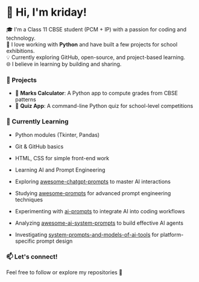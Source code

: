 # 👋 Hi, I'm kriday!

🎓 I'm a Class 11 CBSE student (PCM + IP) with a passion for coding and technology.  
🐍 I love working with **Python** and have built a few projects for school exhibitions.  
💡 Currently exploring GitHub, open-source, and project-based learning.  
🌐 I believe in learning by building and sharing.

### 🚀 Projects
- 🔢 **Marks Calculator**: A Python app to compute grades from CBSE patterns
- 🧠 **Quiz App**: A command-line Python quiz for school-level competitions

### 🌱 Currently Learning
- Python modules (Tkinter, Pandas)
- Git & GitHub basics
- HTML, CSS for simple front-end work
 
- Learning AI and Prompt Engineering  
- Exploring [awesome-chatgpt-prompts](https://github.com/kriday-khandelwal/awesome-chatgpt-prompts) to master AI interactions  
- Studying [awesome-prompts](https://github.com/kriday-khandelwal/awesome-prompts) for advanced prompt engineering techniques
- Experimenting with [ai-prompts](https://github.com/kriday-khandelwal/ai-prompts) to integrate AI into coding workflows  
- Analyzing [awesome-ai-system-prompts](https://github.com/kriday-khandelwal/awesome-ai-system-prompts) to build effective AI agents  
- Investigating [system-prompts-and-models-of-ai-tools](https://github.com/kriday-khandelwal/system-prompts-and-models-of-ai-tools) for platform-specific prompt design  
  
  
### 📫 Let's connect!
Feel free to follow or explore my repositories 🙂
